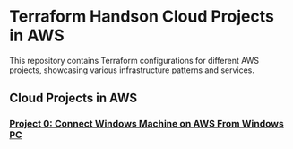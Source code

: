 # Terraform Handson Cloud Projects in AWS

This repository contains Terraform configurations for different AWS projects, showcasing various infrastructure patterns and services.

## Cloud Projects in AWS

### [Project 0: Connect Windows Machine on AWS From Windows PC](./project-0_connect-to-windows-instance-on-aws-from-windows-pc)
